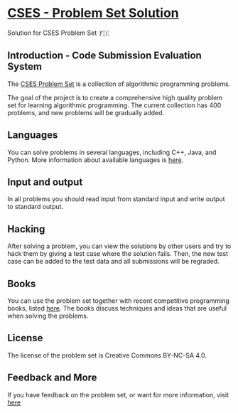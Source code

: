 # [CSES - Problem Set Solution](https://cses.fi/problemset/user/343981)
Solution for CSES Problem Set 🇫🇮

## Introduction - Code Submission Evaluation System
The [CSES Problem Set](https://cses.fi/problemset/) is a collection of algorithmic programming problems.

The goal of the project is to create a comprehensive high quality problem set for learning algorithmic programming. The current collection has 400 problems, and new problems will be gradually added.

## Languages
You can solve problems in several languages, including C++, Java, and Python. More information about available languages is [here](https://cses.fi/howto/).

## Input and output
In all problems you should read input from standard input and write output to standard output.

## Hacking
After solving a problem, you can view the solutions by other users and try to hack them by giving a test case where the solution fails. Then, the new test case can be added to the test data and all submissions will be regraded.

## Books
You can use the problem set together with recent competitive programming books, listed [here](https://cses.fi/book/index.php). The books discuss techniques and ideas that are useful when solving the problems.

## License
The license of the problem set is Creative Commons BY-NC-SA 4.0.

## Feedback and More
If you have feedback on the problem set, or want for more information, visit [here](https://cses.fi/)

